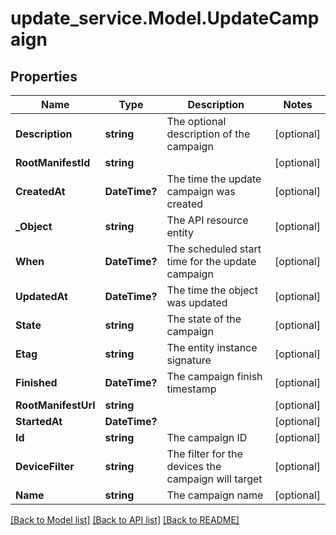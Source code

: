 # update_service.Model.UpdateCampaign
## Properties

Name | Type | Description | Notes
------------ | ------------- | ------------- | -------------
**Description** | **string** | The optional description of the campaign | [optional] 
**RootManifestId** | **string** |  | [optional] 
**CreatedAt** | **DateTime?** | The time the update campaign was created | [optional] 
**_Object** | **string** | The API resource entity | [optional] 
**When** | **DateTime?** | The scheduled start time for the update campaign | [optional] 
**UpdatedAt** | **DateTime?** | The time the object was updated | [optional] 
**State** | **string** | The state of the campaign | [optional] 
**Etag** | **string** | The entity instance signature | [optional] 
**Finished** | **DateTime?** | The campaign finish timestamp | [optional] 
**RootManifestUrl** | **string** |  | [optional] 
**StartedAt** | **DateTime?** |  | [optional] 
**Id** | **string** | The campaign ID | [optional] 
**DeviceFilter** | **string** | The filter for the devices the campaign will target | [optional] 
**Name** | **string** | The campaign name | [optional] 

[[Back to Model list]](../README.md#documentation-for-models) [[Back to API list]](../README.md#documentation-for-api-endpoints) [[Back to README]](../README.md)


